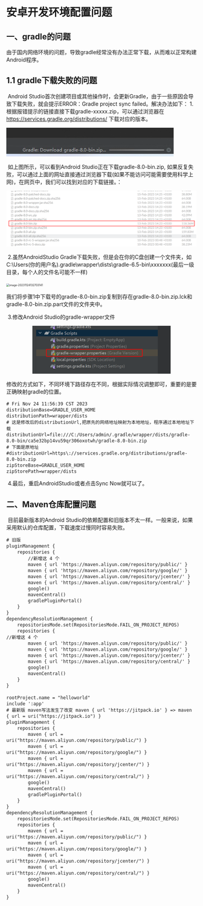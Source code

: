 # 安卓开发环境配置问题

## 一、gradle的问题

​		由于国内网络环境的问题，导致gradle经常没有办法正常下载，从而难以正常构建Android程序。

## 1.1 gradle下载失败的问题

​		Android Studio首次创建项目或其他操作时，会更新Gradle，由于一些原因会导致下载失败，就会提示ERROR：Gradle project sync failed。解决办法如下：
​		1.根据报错提示的链接直接下载gradle-xxxxx.zip，可以通过浏览器在 https://services.gradle.org/distributions/ 下载对应的版本。

![image-20231124132205455](./Image/image-20231124132205455.png)

​			如上图所示，可以看到Android Studio正在下载gradle-8.0-bin.zip, 如果反复失败，可以通过上面的网址直接通过浏览器下载(如果不能访问可能需要使用科学上网)，在网页中，我们可以找到对应的下载链接。：

<img src="./Image/image-20231124132430205.png" alt="image-20231124132430205" style="zoom: 50%;" />

​		2.虽然AndroidStudio Gradle下载失败，但是会在你的C盘创建一个文件夹，如 C:\Users(你的用户名).gradle\wrapper\dists\gradle-6.5-bin\xxxxxxx(最后一级目录，每个人的文件名可能不一样)

​					<img src="/Image/image-20231124132703141.png" alt="image-20231124132703141" style="zoom:50%;" />

​		我们将步骤1中下载号的gradle-8.0-bin.zip复制到存在gradle-8.0-bin.zip.lck和gradle-8.0-bin.zip.part文件的文件夹中。

​		3.修改Android Studio的gradle-wrapper文件

<center>
    <img src="./Image/image-20231124133122986.png" alt="image-20231124133122986" style="zoom:50%;" />
</center>

​		修改的方式如下，不同环境下路径存在不同，根据实际情况调整即可，重要的是要正确映射gradle的位置。

```shell
# Fri Nov 24 11:56:39 CST 2023
distributionBase=GRADLE_USER_HOME
distributionPath=wrapper/dists
# 这是修改后的distributionUrl,把原先的网络地址映射为本地地址，程序通过本地地址下载
distributionUrl=file:///C:/Users/admin/.gradle/wrapper/dists/gradle-8.0-bin/ca5e32bp14vu59qr306oxotwh/gradle-8.0-bin.zip
# 下面是原地址
#distributionUrl=https\://services.gradle.org/distributions/gradle-8.0-bin.zip
zipStoreBase=GRADLE_USER_HOME
zipStorePath=wrapper/dists
```

​		4.最后，重启AndroidStudio或者点击Sync Now就可以了。

## 二、Maven仓库配置问题

​		目前最新版本的Android Studio的依赖配置和旧版本不太一样。一般来说，如果采用默认的仓库配置，下载速度过慢同时容易失败。

```shell
# 旧版
pluginManagement {
    repositories {
        //新增这 4 个
        maven { url 'https://maven.aliyun.com/repository/public/' }
        maven { url 'https://maven.aliyun.com/repository/google/' }
        maven { url 'https://maven.aliyun.com/repository/jcenter/' }
        maven { url 'https://maven.aliyun.com/repository/central/' }
        google()
        mavenCentral()
        gradlePluginPortal()
    }
}
dependencyResolutionManagement {
    repositoriesMode.set(RepositoriesMode.FAIL_ON_PROJECT_REPOS)
    repositories {
//新增这 4 个
        maven { url 'https://maven.aliyun.com/repository/public/' }
        maven { url 'https://maven.aliyun.com/repository/google/' }
        maven { url 'https://maven.aliyun.com/repository/jcenter/' }
        maven { url 'https://maven.aliyun.com/repository/central/' }
        google()
        mavenCentral()
    }
}
 
rootProject.name = "helloworld"
include ':app'
# 最新版 maven写法发生了改变 maven { url 'https://jitpack.io' } => maven { url = uri("https://jitpack.io") }
pluginManagement {
    repositories {
        maven { url = uri("https://maven.aliyun.com/repository/public/") }
        maven { url = uri("https://maven.aliyun.com/repository/google/") }
        maven { url = uri("https://maven.aliyun.com/repository/jcenter/") }
        maven { url = uri("https://maven.aliyun.com/repository/central/") }
        google()
        mavenCentral()
        gradlePluginPortal()
    }
}
dependencyResolutionManagement {
    repositoriesMode.set(RepositoriesMode.FAIL_ON_PROJECT_REPOS)
    repositories {
        maven { url = uri("https://maven.aliyun.com/repository/public/") }
        maven { url = uri("https://maven.aliyun.com/repository/google/") }
        maven { url = uri("https://maven.aliyun.com/repository/jcenter/") }
        maven { url = uri("https://maven.aliyun.com/repository/central/") }
        google()
        mavenCentral()
    }
}
```

